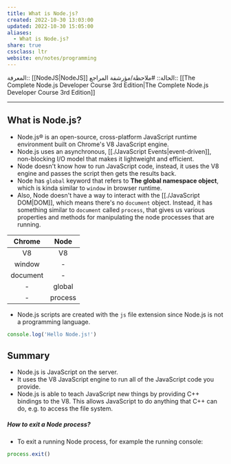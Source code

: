 ```yaml
---
title: What is Node.js?
created: 2022-10-30 13:03:00
updated: 2022-10-30 15:05:00
aliases:
  - What is Node.js?
share: true
cssclass: ltr
website: en/notes/programming
---
```


المعرفة:: [[NodeJS|NodeJS]]
الحالة:: #ملاحظة/مؤرشفة
المراجع:: [[The Complete Node.js Developer Course 3rd Edition|The Complete Node.js Developer Course 3rd Edition]]

---

## What is Node.js?

- Node.js® is an open-source, cross-platform JavaScript runtime environment built on Chrome's V8 JavaScript engine.
- Node.js uses an asynchronous, [[./JavaScript Events|event-driven]], non-blocking I/O model that makes it lightweight and efficient.
- Node doesn't know how to run JavaScript code, instead, it uses the V8 engine and passes the script then gets the results back.
- Node has `global` keyword that refers to **The global namespace object**, which is kinda similar to `window` in browser runtime.
- Also, Node doesn't have a way to interact with the [[./JavaScript DOM|DOM]], which means there's no `document` object. Instead, it has something similar to `document` called `process`, that gives us various properties and methods for manipulating the node processes that are running.

| **Chrome** | **Node** |
| :--------: | :------: |
|     V8     |    V8    |
|   window   |     -    |
|  document  |     -    |
|      -     |  global  |
|      -     |  process |

- Node.js scripts are created with the `js` file extension since Node.js is not a programming language.

```js
console.log('Hello Node.js!')
```

## Summary

- Node.js is JavaScript on the server.
- It uses the V8 JavaScript engine to run all of the JavaScript code you provide.
- Node.js is able to teach JavaScript new things by providing C++ bindings to the V8. This allows JavaScript to do anything that C++ can do, e.g. to access the file system.

##### How to exit a Node process?

- To exit a running Node process, for example the running console:

```js
process.exit()
```
